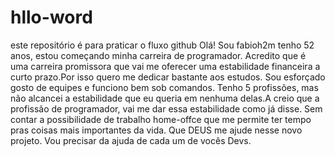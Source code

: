 # hllo-word
este repositório é para praticar o fluxo github
Olá! Sou fabioh2m tenho 52 anos, estou começando minha carreira de programador. Acredito que é uma carreira promissora que vai me oferecer uma estabilidade financeira a curto prazo.Por isso quero me dedicar bastante aos estudos. Sou esforçado gosto de equipes e funciono bem sob comandos. Tenho 5 profissões, mas não alcancei a estabilidade que eu queria em nenhuma delas.A creio que a profissão de programador, vai me dar essa estabilidade como já disse. Sem contar a possibilidade de trabalho home-offce que me permite ter tempo pras coisas mais importantes da vida. Que DEUS me ajude nesse novo projeto. Vou precisar da ajuda de cada um de vocês Devs.
